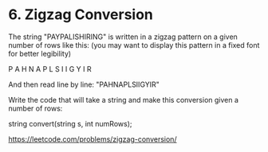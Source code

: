 # 6. Zigzag Conversion

The string "PAYPALISHIRING" is written in a zigzag pattern on a given number of rows like this: (you may want to display this pattern in a fixed font for better legibility)

<html>
   <head>
P   A   H   N
A P L S I I G
Y   I   R
   </head>
</html>

And then read line by line: "PAHNAPLSIIGYIR"

Write the code that will take a string and make this conversion given a number of rows:

string convert(string s, int numRows);

https://leetcode.com/problems/zigzag-conversion/
